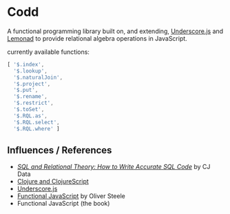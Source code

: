 Codd
====

A functional programming library built on, and extending, [Underscore.js](http://underscorejs.org) and [Lemonad](http://www.functionaljavascript.org) to provide relational algebra operations in JavaScript.

currently available functions:

```javascript
[ '$.index',
  '$.lookup',
  '$.naturalJoin',
  '$.project',
  '$.put',
  '$.rename',
  '$.restrict',
  '$.toSet',
  '$.RQL.as',
  '$.RQL.select',
  '$.RQL.where' ]
```

Influences / References
-----------------------

* *[SQL and Relational Theory: How to Write Accurate SQL Code](http://www.amazon.com/gp/product/1449316409/?tag=fogus-20)* by CJ Data
* [Clojure and ClojureScript](http://www.clojuredocs.org)
* [Underscore.js](http://underscorejs.org/)
* [Functional JavaScript](http://osteele.com/sources/javascript/functional/) by Oliver Steele
* Functional JavaScript (the book)
